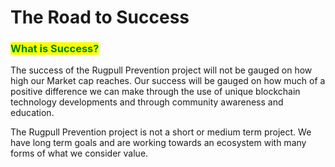 # The Road to Success

### <mark style="color:green;">What is Success?</mark>

The success of the Rugpull Prevention project will not be gauged on how high our Market cap reaches. Our success will be gauged on how much of a positive difference we can make through  the use of unique blockchain technology developments and through community awareness and education.

The Rugpull Prevention project is not a short or medium term project. We have long term goals and are working towards an ecosystem with many forms of what we consider value.&#x20;
